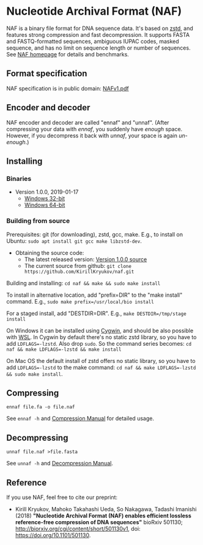 # Nucleotide Archival Format (NAF)

NAF is a binary file format for DNA sequence data.
It's based on [zstd](http://www.zstd.net/), and features strong compression and fast decompression.
It supports FASTA and FASTQ-formatted sequences, ambiguous IUPAC codes, masked sequence,
and has no limit on sequence length or number of sequences. See [NAF homepage](http://kirill-kryukov.com/study/naf/) for details and benchmarks.

## Format specification

NAF specification is in public domain: [NAFv1.pdf](NAFv1.pdf)

## Encoder and decoder

NAF encoder and decoder are called "ennaf" and "unnaf".
(After compressing your data with _ennaf_, you suddenly have _enough_ space.
However, if you decompress it back with _unnaf_, your space is again _un-enough_.)

## Installing

### Binaries

  * Version 1.0.0, 2019-01-17
    * [Windows 32-bit](http://kirill-kryukov.com/study/naf/files/naf-tools-1.0.0-windows-32-bit.zip)
    * [Windows 64-bit](http://kirill-kryukov.com/study/naf/files/naf-tools-1.0.0-windows-64-bit.zip)

### Building from source

Prerequisites: git (for downloading), zstd, gcc, make.
E.g., to install on Ubuntu: `sudo apt install git gcc make libzstd-dev`.

  * Obtaining the source code:
    * The latest released version: [Version 1.0.0 source](http://kirill-kryukov.com/study/naf/files/naf-tools-1.0.0-source.zip)
    * The current source from github: `git clone https://github.com/KirillKryukov/naf.git`

Building and installing: `cd naf && make && sudo make install`

To install in alternative location, add "prefix=DIR" to the "make install" command. E.g., `sudo make prefix=/usr/local/bio install`

For a staged install, add "DESTDIR=DIR". E.g., `make DESTDIR=/tmp/stage install`

On Windows it can be installed using [Cygwin](https://www.cygwin.com/),
and should be also possible with [WSL](https://docs.microsoft.com/en-us/windows/wsl/install-win10).
In Cygwin by default there's no static zstd library, so you have to add `LDFLAGS=-lzstd`. Also drop `sudo`.
So the command series becomes: `cd naf && make LDFLAGS=-lzstd && make install`

On Mac OS the default install of zstd offers no static library,
so you have to add `LDFLAGS=-lzstd` to the make command: `cd naf && make LDFLAGS=-lzstd && sudo make install`.

## Compressing

`ennaf file.fa -o file.naf`

See `ennaf -h` and [Compression Manual](Compress.md) for detailed usage.

## Decompressing

`unnaf file.naf >file.fasta`

See `unnaf -h` and [Decompression Manual](Decompress.md).

## Reference

If you use NAF, feel free to cite our preprint:

 * Kirill Kryukov, Mahoko Takahashi Ueda, So Nakagawa, Tadashi Imanishi (2018)
**"Nucleotide Archival Format (NAF) enables efficient lossless reference-free compression of DNA sequences"**
bioRxiv 501130; http://biorxiv.org/cgi/content/short/501130v1, doi: https://doi.org/10.1101/501130.
